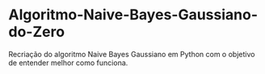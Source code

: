 # Algoritmo-Naive-Bayes-Gaussiano-do-Zero
Recriação do algoritmo Naive Bayes Gaussiano em Python com o objetivo de entender melhor como funciona.
